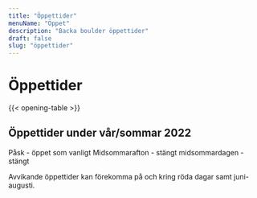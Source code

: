 ```yaml
---
title: "Öppettider"
menuName: "Öppet"
description: "Backa boulder öppettider"
draft: false
slug: "öppettider"
---
```


# Öppettider

{{< opening-table >}}

##

<!-- 
You can use this template for temporary opening hours.
Copy paste the following to below the opening-table obove 

##

Öppettider under påsken    | 
--------|------
Långfredagen     | 10-19
Påskafton   | 10-19
Påskdagen | 10-19
Annandag påsk | 10-19
-->

## Öppettider under vår/sommar 2022

Påsk - öppet som vanligt
Midsommarafton - stängt
midsommardagen - stängt

Avvikande öppettider kan förekomma på och kring röda dagar samt juni-augusti.

